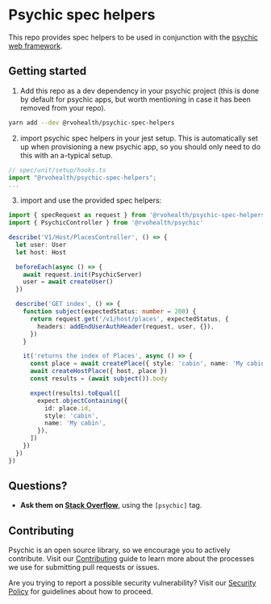 # Psychic spec helpers

This repo provides spec helpers to be used in conjunction with the [psychic web framework](https://github.com/rvohealth/psychic).

## Getting started

1. Add this repo as a dev dependency in your psychic project (this is done by default for psychic apps, but worth mentioning in case it has been removed from your repo).

```bash
yarn add --dev @rvohealth/psychic-spec-helpers
```

2. import psychic spec helpers in your jest setup. This is automatically set up when provisioning a new psychic app, so you should only need to do this with an a-typical setup.

```ts
// spec/unit/setup/hooks.ts
import "@rvohealth/psychic-spec-helpers";
...
```

3. import and use the provided spec helpers:

```ts
import { specRequest as request } from '@rvohealth/psychic-spec-helpers'
import { PsychicController } from '@rvohealth/psychic'

describe('V1/Host/PlacesController', () => {
  let user: User
  let host: Host

  beforeEach(async () => {
    await request.init(PsychicServer)
    user = await createUser()
  })

  describe('GET index', () => {
    function subject(expectedStatus: number = 200) {
      return request.get('/v1/host/places', expectedStatus, {
        headers: addEndUserAuthHeader(request, user, {}),
      })
    }

    it('returns the index of Places', async () => {
      const place = await createPlace({ style: 'cabin', name: 'My cabin' })
      await createHostPlace({ host, place })
      const results = (await subject()).body

      expect(results).toEqual([
        expect.objectContaining({
          id: place.id,
          style: 'cabin',
          name: 'My cabin',
        }),
      ])
    })
  })
})
```

## Questions?

- **Ask them on [Stack Overflow](https://stackoverflow.com)**, using the `[psychic]` tag.

## Contributing

Psychic is an open source library, so we encourage you to actively contribute. Visit our [Contributing](https://github.com/rvohealth/psychic-spec-helpers/CONTRIBUTING.md) guide to learn more about the processes we use for submitting pull requests or issues.

Are you trying to report a possible security vulnerability? Visit our [Security Policy](https://github.com/rvohealth/psychic-spec-helpers/SECURITY.md) for guidelines about how to proceed.
